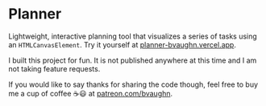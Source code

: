 # Planner

Lightweight, interactive planning tool that visualizes a series of tasks using an `HTMLCanvasElement`. Try it yourself at [planner-bvaughn.vercel.app](https://planner-bvaughn.vercel.app/).

I built this project for fun. It is not published anywhere at this time and I am not taking feature requests.

If you would like to say thanks for sharing the code though, feel free to buy me a cup of coffee ☕️😃 at [patreon.com/bvaughn](https://www.patreon.com/bvaughn).